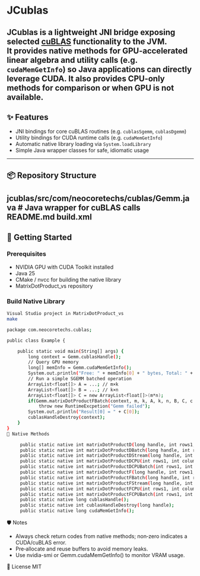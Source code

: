 # JCublas

JCublas is a lightweight JNI bridge exposing selected [cuBLAS](https://developer.nvidia.com/cublas) functionality to the JVM.  
It provides native methods for GPU-accelerated linear algebra and utility calls (e.g. `cudaMemGetInfo`) so Java applications can directly leverage CUDA.
It also provides CPU-only methods for comparison or when GPU is not available.
---

## ✨ Features

- JNI bindings for core cuBLAS routines (e.g. `cublasSgemm`, `cublasDgemm`)
- Utility bindings for CUDA runtime calls (e.g. `cudaMemGetInfo`)
- Automatic native library loading via `System.loadLibrary`
- Simple Java wrapper classes for safe, idiomatic usage

---

## 📦 Repository Structure
jcublas/src/com/neocoretechs/cublas/Gemm.java # Java wrapper for cuBLAS calls  
README.md
build.xml
---

## 🚀 Getting Started

### Prerequisites

- NVIDIA GPU with CUDA Toolkit installed
- Java 25
- CMake / nvcc for building the native library
- MatrixDotProduct_vs repository
### Build Native Library

```bash
Visual Studio project in MatrixDotProduct_vs
make

package com.neocoretechs.cublas;

public class Example {

    public static void main(String[] args) {
		long context = Gemm.cublasHandle();
        // Query GPU memory
        long[] memInfo = Gemm.cudaMemGetInfo();
        System.out.println("Free: " + memInfo[0] + " bytes, Total: " + memInfo[1] + " bytes");
        // Run a simple SGEMM batched operation
        ArrayList<float[]> A = ...; // m×k
        ArrayList<float[]> B = ...; // k×n
        ArrayList<float[]> C = new ArrayList<float[]>(m*n);
        if(Gemm.matrixDotProductFBatch(context, m, k, A, k, n, B, C, c.size()) != 0)
			throw new RuntimeExcpetion("Gemm failed");
        System.out.println("Result[0] = " + C[0]);
		cublasHandleDestroy(context);
    }
}
🧩 Native Methods

	 public static native int matrixDotProductD(long handle, int rows1, int columns1, double[] m1, int rows2, int columns2, double[] m2, double[] mr);
	 public static native int matrixDotProductDBatch(long handle, int rows1, int columns1, ArrayList<double[]> m1, int rows2, int columns2, ArrayList<double[]> m2, ArrayList<double[]> mr, int batchSize);
	 public static native int matrixDotProductDStream(long handle, int rows1, int columns1, ArrayList<double[]> m1, int rows2, int columns2, ArrayList<double[]> m2, ArrayList<double[]> mr, int batchSize);
	 public static native int matrixDotProductDCPU(int rows1, int columns1, double[] m1, int rows2, int columns2, double[] m2, double[] mr);
	 public static native int matrixDotProductDCPUBatch(int rows1, int columns1, ArrayList<double[]> m1, int rows2, int columns2, ArrayList<double[]> m2, ArrayList<double[]> mr, int batchSize);
	 public static native int matrixDotProductF(long handle, int rows1, int columns1, float[] m1, int rows2, int columns2, float[] m2, float[] mr);
	 public static native int matrixDotProductFBatch(long handle, int rows1, int columns1, ArrayList<float[]> m1, int rows2, int columns2, ArrayList<float[]> m2, ArrayList<float[]> mr, int batchSize);
	 public static native int matrixDotProductFStream(long handle, int rows1, int columns1, ArrayList<float[]> m1, int rows2, int columns2, ArrayList<float[]> m2, ArrayList<float[]> mr, int batchSize);
	 public static native int matrixDotProductFCPU(int rows1, int columns1, float[] m1, int rows2, int columns2, float[] m2, float[] mr);
	 public static native int matrixDotProductFCPUBatch(int rows1, int columns1, ArrayList<float[]> m1, int rows2, int columns2, ArrayList<float[]> m2, ArrayList<float[]> mr, int batchSize);
	 public static native long cublasHandle();
	 public static native int cublasHandleDestroy(long handle);
	 public static native long cudaMemGetInfo();
```

🛡️ Notes
- Always check return codes from native methods; non‑zero indicates a CUDA/cuBLAS error.
- Pre‑allocate and reuse buffers to avoid memory leaks.
- Use nvidia-smi or Gemm.cudaMemGetInfo() to monitor VRAM usage.

📜 License
MIT 

